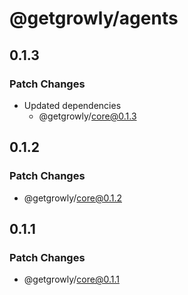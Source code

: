# @getgrowly/agents

## 0.1.3

### Patch Changes

- Updated dependencies
  - @getgrowly/core@0.1.3

## 0.1.2

### Patch Changes

- @getgrowly/core@0.1.2

## 0.1.1

### Patch Changes

- @getgrowly/core@0.1.1
